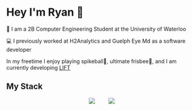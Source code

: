 # Hey I'm Ryan 👋

🏫 I am a 2B Computer Engineering Student at the University of Waterloo

💻 I previously worked at H2Analytics and Guelph Eye Md as a software developer

In my freetime I enjoy playing spikeball🏐, ultimate frisbee🥏, and I am currently developing [LIFT](https://lift-web.vercel.app/)

## My Stack

<p align="center">
    <img src="https://github-readme-stats.vercel.app/api/top-langs/?username=RyEggGit&hide_progress=true&langs_count=10&theme=dark" />
  &nbsp;&nbsp;&nbsp;&nbsp;&nbsp;&nbsp;&nbsp;
    <img src="https://skillicons.dev/icons?i=vue,ts,tailwind,python,go,bash,docker,firebase,flask,figma,java,github,mongo,react,d3&perline=5" />
  
</p>

<!---- 
## Contact Me
<p align="center">
  <a href="">
    <img src="https://github.com/RyEggGit/RyEggGit/assets/81097013/550128a4-802a-41e3-89af-f520cbd64dd7"/>
  </a>
  <a>
    <img href="https://www.linkedin.com/in/ryan-eggens/" src="https://github.com/RyEggGit/RyEggGit/assets/81097013/c049bcbf-2dc5-4ba9-8dba-a2ffca2312c1"/>
  </a>
  <a href="">
    <img src="https://github.com/RyEggGit/RyEggGit/assets/81097013/5b153b83-d251-44c2-aea8-9582b94c4fc1"/>
  </a>
  <a href="">
    <img src="https://github.com/RyEggGit/RyEggGit/assets/81097013/056516a8-0f86-4412-947d-96123e4fe41a"/>
  </a>
</p>
---->


